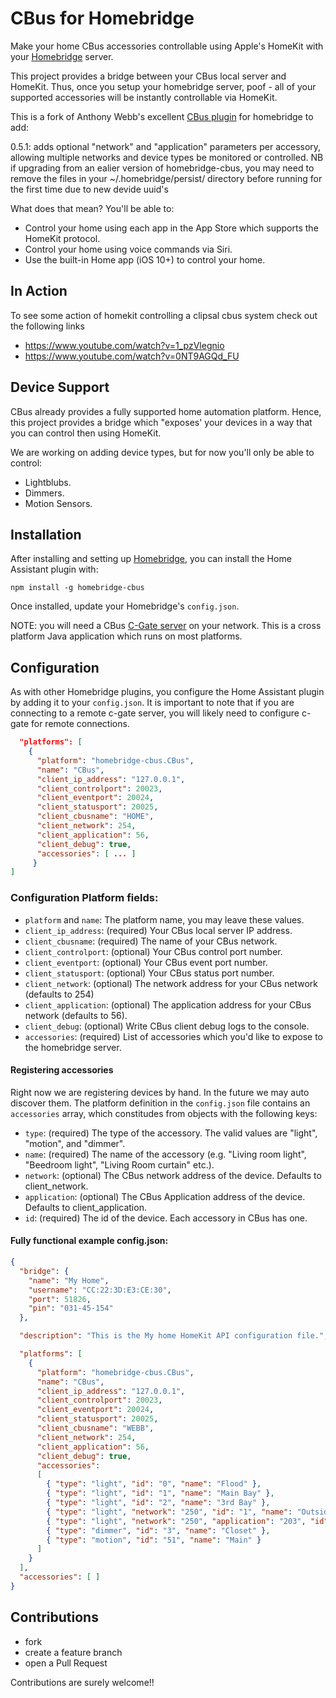 # CBus for Homebridge

Make your home CBus accessories controllable using Apple's HomeKit with your [Homebridge](https://github.com/nfarina/homebridge) server.

This project provides a bridge between your CBus local server and HomeKit. Thus, once you setup your homebridge server, poof - all of your supported accessories will be instantly controllable via HomeKit.

This is a fork of Anthony Webb's excellent [CBus plugin](https://github.com/gbrooker/homebridge-cbus) for homebridge to add:

0.5.1:  adds optional "network" and "application" parameters per accessory, allowing multiple networks and device types be monitored or controlled. NB if upgrading from an ealier version of homebridge-cbus, you may need to remove the files in your ~/.homebridge/persist/ directory before running for the first time due to new devide uuid's

What does that mean? You'll be able to:
* Control your home using each app in the App Store which supports the HomeKit protocol.
* Control your home using voice commands via Siri.
* Use the built-in Home app (iOS 10+) to control your home.

## In Action
To see some action of homekit controlling a clipsal cbus system check out the following links
* https://www.youtube.com/watch?v=1_pzVlegnio
* https://www.youtube.com/watch?v=0NT9AGQd_FU

## Device Support

CBus already provides a fully supported home automation platform. Hence, this project provides a bridge which "exposes' your devices in a way that you can control then using HomeKit.

We are working on adding device types, but for now you'll only be able to control:
* Lightblubs.
* Dimmers.
* Motion Sensors.

## Installation

After installing and setting up [Homebridge](https://github.com/nfarina/homebridge), you can install the Home Assistant plugin with:

    npm install -g homebridge-cbus

Once installed, update your Homebridge's `config.json`.

NOTE: you will need a CBus [C-Gate server](http://www2.clipsal.com/cis/technical/downloads/c-gate) on your network. This is a cross platform Java application which runs on most platforms. 

## Configuration

As with other Homebridge plugins, you configure the Home Assistant plugin by
adding it to your `config.json`.  It is important to note that if you are connecting to a remote
c-gate server, you will likely need to configure c-gate for remote connections.

```json
  "platforms": [
    {
      "platform": "homebridge-cbus.CBus",
      "name": "CBus",
      "client_ip_address": "127.0.0.1",
      "client_controlport": 20023,
      "client_eventport": 20024,
      "client_statusport": 20025,
      "client_cbusname": "HOME",
      "client_network": 254,
      "client_application": 56,
      "client_debug": true,
      "accessories": [ ... ]
     }
]
```

### Configuration Platform fields:
* `platform` and `name`: The platform name, you may leave these values.
* `client_ip_address`: (required) Your CBus local server IP address.
* `client_cbusname`: (required) The name of your CBus network.
* `client_controlport`: (optional) Your CBus control port number.
* `client_eventport`: (optional) Your CBus event port number.
* `client_statusport`: (optional) Your CBus status port number.
* `client_network`: (optional) The network address for your CBus network (defaults to 254)
* `client_application`: (optional) The application address for your CBus network (defaults to 56).
* `client_debug`: (optional) Write CBus client debug logs to the console.
* `accessories`: (required) List of accessories which you'd like to expose to the homebridge server.

#### Registering accessories
Right now we are registering devices by hand.  In the future we may auto discover them. The platform definition in the `config.json` file contains an `accessories` array, which constitudes from objects with the following keys:
* `type`: (required) The type of the accessory. The valid values are "light", "motion", and "dimmer".
* `name`: (required) The name of the accessory (e.g. "Living room light", "Beedroom light", "Living Room curtain" etc.).
* `network`: (optional) The CBus network address of the device. Defaults to client_network.
* `application`: (optional) The CBus Application address of the device. Defaults to client_application.
* `id`: (required) The id of the device. Each accessory in CBus has one.

#### Fully functional example config.json:
````json
{
  "bridge": {
    "name": "My Home",
    "username": "CC:22:3D:E3:CE:30",
    "port": 51826,
    "pin": "031-45-154"
  },

  "description": "This is the My home HomeKit API configuration file.",

  "platforms": [
    {
      "platform": "homebridge-cbus.CBus",
      "name": "CBus",
      "client_ip_address": "127.0.0.1",
      "client_controlport": 20023,
      "client_eventport": 20024,
      "client_statusport": 20025,
      "client_cbusname": "WEBB",
      "client_network": 254,
      "client_application": 56,
      "client_debug": true,
      "accessories":
      [
        { "type": "light", "id": "0", "name": "Flood" },
        { "type": "light", "id": "1", "name": "Main Bay" },
        { "type": "light", "id": "2", "name": "3rd Bay" },
        { "type": "light", "network": "250", "id": "1", "name": "Outside light" },
        { "type": "light", "network": "250", "application": "203", "id": "3", "name": "Backdoor" },
        { "type": "dimmer", "id": "3", "name": "Closet" },
        { "type": "motion", "id": "51", "name": "Main" }
      ]
    }
  ],
  "accessories": [ ]
}
````

## Contributions
* fork
* create a feature branch
* open a Pull Request


Contributions are surely welcome!!
